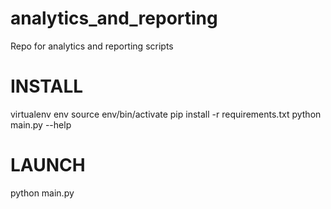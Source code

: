 analytics_and_reporting
=======================

Repo for analytics and reporting scripts


INSTALL
=======
virtualenv env
source env/bin/activate
pip install -r requirements.txt
python main.py --help

LAUNCH
======
python main.py

